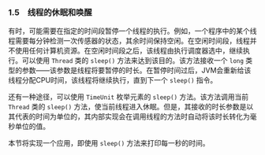 ### 1.5　线程的休眠和唤醒

有时，可能需要在指定的时间段暂停一个线程的执行。例如，一个程序中的某个线程需要每分钟检测一次传感器的状态，其余时间保持空闲。在空闲时间段，线程并不使用任何计算机资源。在空闲时间段之后，该线程由执行调度器选中，继续执行。可以使用 `Thread` 类的 `sleep()` 方法来达到该目的。该方法接收一个 `long` 类型的参数——该参数是线程将要暂停的时长。在暂停时间过后，JVM会重新给该线程分配CPU时间，该线程将继续执行，直到下一个 `sleep()` 指令。

还有一种途径，可以使用 `TimeUnit` 枚举元素的 `sleep()` 方法。该方法调用当前 `Thread` 类的 `sleep()` 方法，使当前线程进入休眠。但是，其接收的时长参数是以其代表的时间为单位的，其内部实现会在调用线程的方法时自动将该时长转化为毫秒单位的值。

本节将实现一个应用，即使用 `sleep()` 方法来打印每一秒的时间。

